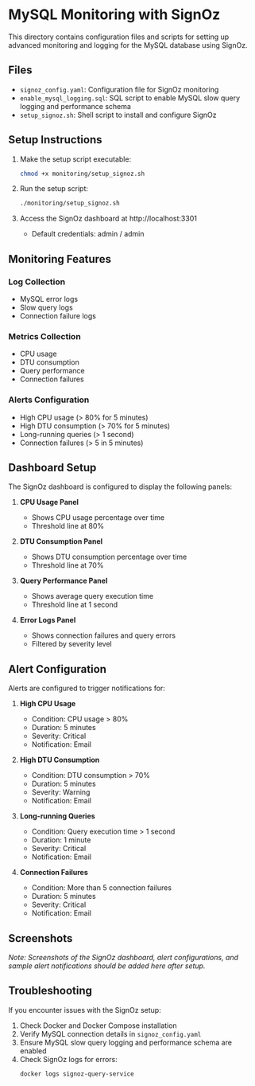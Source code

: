 # MySQL Monitoring with SignOz

This directory contains configuration files and scripts for setting up advanced monitoring and logging for the MySQL database using SignOz.

## Files

- `signoz_config.yaml`: Configuration file for SignOz monitoring
- `enable_mysql_logging.sql`: SQL script to enable MySQL slow query logging and performance schema
- `setup_signoz.sh`: Shell script to install and configure SignOz

## Setup Instructions

1. Make the setup script executable:
   ```bash
   chmod +x monitoring/setup_signoz.sh
   ```

2. Run the setup script:
   ```bash
   ./monitoring/setup_signoz.sh
   ```

3. Access the SignOz dashboard at http://localhost:3301
   - Default credentials: admin / admin

## Monitoring Features

### Log Collection
- MySQL error logs
- Slow query logs
- Connection failure logs

### Metrics Collection
- CPU usage
- DTU consumption
- Query performance
- Connection failures

### Alerts Configuration
- High CPU usage (> 80% for 5 minutes)
- High DTU consumption (> 70% for 5 minutes)
- Long-running queries (> 1 second)
- Connection failures (> 5 in 5 minutes)

## Dashboard Setup

The SignOz dashboard is configured to display the following panels:

1. **CPU Usage Panel**
   - Shows CPU usage percentage over time
   - Threshold line at 80%

2. **DTU Consumption Panel**
   - Shows DTU consumption percentage over time
   - Threshold line at 70%

3. **Query Performance Panel**
   - Shows average query execution time
   - Threshold line at 1 second

4. **Error Logs Panel**
   - Shows connection failures and query errors
   - Filtered by severity level

## Alert Configuration

Alerts are configured to trigger notifications for:

1. **High CPU Usage**
   - Condition: CPU usage > 80%
   - Duration: 5 minutes
   - Severity: Critical
   - Notification: Email

2. **High DTU Consumption**
   - Condition: DTU consumption > 70%
   - Duration: 5 minutes
   - Severity: Warning
   - Notification: Email

3. **Long-running Queries**
   - Condition: Query execution time > 1 second
   - Duration: 1 minute
   - Severity: Critical
   - Notification: Email

4. **Connection Failures**
   - Condition: More than 5 connection failures
   - Duration: 5 minutes
   - Severity: Critical
   - Notification: Email

## Screenshots

*Note: Screenshots of the SignOz dashboard, alert configurations, and sample alert notifications should be added here after setup.*

## Troubleshooting

If you encounter issues with the SignOz setup:

1. Check Docker and Docker Compose installation
2. Verify MySQL connection details in `signoz_config.yaml`
3. Ensure MySQL slow query logging and performance schema are enabled
4. Check SignOz logs for errors:
   ```bash
   docker logs signoz-query-service
   ``` 